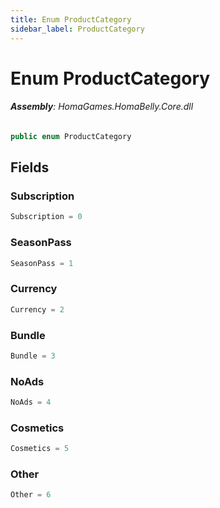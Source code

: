 ```yaml
---
title: Enum ProductCategory
sidebar_label: ProductCategory
---
```

# Enum ProductCategory


###### **Assembly**: HomaGames.HomaBelly.Core.dll

```csharp title="Declaration"
public enum ProductCategory
```
## Fields
### Subscription


```csharp title="Declaration"
Subscription = 0
```
### SeasonPass


```csharp title="Declaration"
SeasonPass = 1
```
### Currency


```csharp title="Declaration"
Currency = 2
```
### Bundle


```csharp title="Declaration"
Bundle = 3
```
### NoAds


```csharp title="Declaration"
NoAds = 4
```
### Cosmetics


```csharp title="Declaration"
Cosmetics = 5
```
### Other


```csharp title="Declaration"
Other = 6
```
